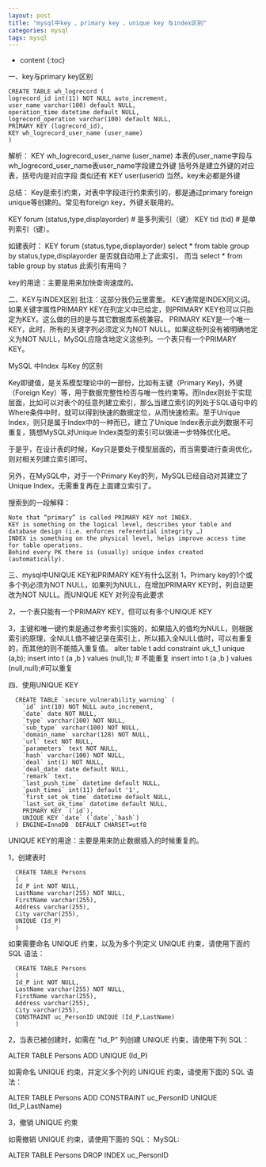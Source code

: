 ```yaml
---
layout: post
title: "mysql中key 、primary key 、unique key 与index区别"
categories: mysql
tags: mysql 
---
```


* content
{:toc}

一、key与primary key区别
```
CREATE TABLE wh_logrecord (
logrecord_id int(11) NOT NULL auto_increment,
user_name varchar(100) default NULL,
operation_time datetime default NULL,
logrecord_operation varchar(100) default NULL,
PRIMARY KEY (logrecord_id),
KEY wh_logrecord_user_name (user_name)
)
```
解析：
KEY wh_logrecord_user_name (user_name)
本表的user_name字段与wh_logrecord_user_name表user_name字段建立外键
括号外是建立外键的对应表，括号内是对应字段
类似还有 KEY user(userid)
当然，key未必都是外键

总结：
Key是索引约束，对表中字段进行约束索引的，都是通过primary foreign unique等创建的。常见有foreign key，外键关联用的。

KEY forum (status,type,displayorder)  # 是多列索引（键）
KEY tid (tid)                         # 是单列索引（键）。

如建表时： KEY forum (status,type,displayorder)
select * from table group by status,type,displayorder 是否就自动用上了此索引，
而当 select * from table group by status 此索引有用吗？

key的用途：主要是用来加快查询速度的。

二、KEY与INDEX区别
批注：这部分我仍云里雾里。
KEY通常是INDEX同义词。如果关键字属性PRIMARY KEY在列定义中已给定，则PRIMARY KEY也可以只指定为KEY。这么做的目的是与其它数据库系统兼容。 PRIMARY KEY是一个唯一KEY，此时，所有的关键字列必须定义为NOT NULL。如果这些列没有被明确地定义为NOT NULL，MySQL应隐含地定义这些列。一个表只有一个PRIMARY KEY。


MySQL 中Index 与Key 的区别

Key即键值，是关系模型理论中的一部份，比如有主键（Primary Key)，外键（Foreign Key）等，用于数据完整性检否与唯一性约束等。而Index则处于实现层面，比如可以对表个的任意列建立索引，那么当建立索引的列处于SQL语句中的Where条件中时，就可以得到快速的数据定位，从而快速检索。至于Unique Index，则只是属于Index中的一种而已，建立了Unique Index表示此列数据不可重复，猜想MySQL对Unique Index类型的索引可以做进一步特殊优化吧。

于是乎，在设计表的时候，Key只是要处于模型层面的，而当需要进行查询优化，则对相关列建立索引即可。

另外，在MySQL中，对于一个Primary Key的列，MySQL已经自动对其建立了Unique Index，无需重复再在上面建立索引了。

搜索到的一段解释：

    Note that “primary” is called PRIMARY KEY not INDEX.
    KEY is something on the logical level, describes your table and database design (i.e. enforces referential integrity …)
    INDEX is something on the physical level, helps improve access time for table operations.
    Behind every PK there is (usually) unique index created (automatically).


三、mysql中UNIQUE KEY和PRIMARY KEY有什么区别
1，Primary key的1个或多个列必须为NOT NULL，如果列为NULL，在增加PRIMARY KEY时，列自动更改为NOT NULL。而UNIQUE KEY 对列没有此要求

2，一个表只能有一个PRIMARY KEY，但可以有多个UNIQUE KEY

3，主键和唯一键约束是通过参考索引实施的，如果插入的值均为NULL，则根据索引的原理，全NULL值不被记录在索引上，所以插入全NULL值时，可以有重复的，而其他的则不能插入重复值。
alter table t add constraint uk_t_1 unique (a,b);
insert into t (a ,b ) values (null,1);    # 不能重复
insert into t (a ,b ) values (null,null);#可以重复

四、使用UNIQUE KEY
```
  CREATE TABLE `secure_vulnerability_warning` (
    `id` int(10) NOT NULL auto_increment,
    `date` date NOT NULL,
    `type` varchar(100) NOT NULL,
    `sub_type` varchar(100) NOT NULL,
    `domain_name` varchar(128) NOT NULL,
    `url` text NOT NULL,
    `parameters` text NOT NULL,
    `hash` varchar(100) NOT NULL,
    `deal` int(1) NOT NULL,
    `deal_date` date default NULL,
    `remark` text,
    `last_push_time` datetime default NULL,
    `push_times` int(11) default '1',
    `first_set_ok_time` datetime default NULL,
    `last_set_ok_time` datetime default NULL,
    PRIMARY KEY  (`id`),
    UNIQUE KEY `date` (`date`,`hash`)
  ) ENGINE=InnoDB  DEFAULT CHARSET=utf8
```
UNIQUE KEY的用途：主要是用来防止数据插入的时候重复的。

1，创建表时
```
  CREATE TABLE Persons
  (
  Id_P int NOT NULL,
  LastName varchar(255) NOT NULL,
  FirstName varchar(255),
  Address varchar(255),
  City varchar(255),
  UNIQUE (Id_P)
  )
```
如果需要命名 UNIQUE 约束，以及为多个列定义 UNIQUE 约束，请使用下面的 SQL 语法：
```
  CREATE TABLE Persons
  (
  Id_P int NOT NULL,
  LastName varchar(255) NOT NULL,
  FirstName varchar(255),
  Address varchar(255),
  City varchar(255),
  CONSTRAINT uc_PersonID UNIQUE (Id_P,LastName)
  )
```
2，当表已被创建时，如需在 "Id_P" 列创建 UNIQUE 约束，请使用下列 SQL：

ALTER TABLE Persons
ADD UNIQUE (Id_P)

如需命名 UNIQUE 约束，并定义多个列的 UNIQUE 约束，请使用下面的 SQL 语法：

ALTER TABLE Persons
ADD CONSTRAINT uc_PersonID UNIQUE (Id_P,LastName)


3，撤销 UNIQUE 约束

如需撤销 UNIQUE 约束，请使用下面的 SQL：
MySQL:

ALTER TABLE Persons
DROP INDEX uc_PersonID